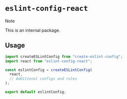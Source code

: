 # `eslint-config-react`

> [!NOTE]
> This is an internal package.

## Usage

```javascript
import createESLintConfig from "create-eslint-config";
import react from "eslint-config-react";

const eslintConfig = createESLintConfig(
  react,
  // Additional configs and rules
);

export default eslintConfig;
```

